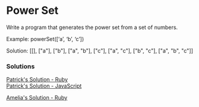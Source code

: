 Power Set
===

Write a program that generates the power set from a set of numbers.

Example:
powerSet([‘a’, ‘b’, ‘c’]) 

Solution: [[], ["a"], ["b"], ["a", "b"], ["c"], ["a", "c"], ["b", "c"], ["a", "b", "c"]]

### Solutions
[Patrick's Solution - Ruby](https://github.com/adowns01/Intro-to-Whiteboarding-DBC/blob/master/solutions/RecursionSolutions/ruby/power_set.rb)  
[Patrick's Solution - JavaScript](https://github.com/adowns01/Intro-to-Whiteboarding-DBC/blob/master/solutions/RecursionSolutions/js/powerSet.js)

[Amelia's Solution - Ruby](https://github.com/adowns01/Intro-to-Whiteboarding-DBC/blob/master/solutions/power-set-amelia.rb)
